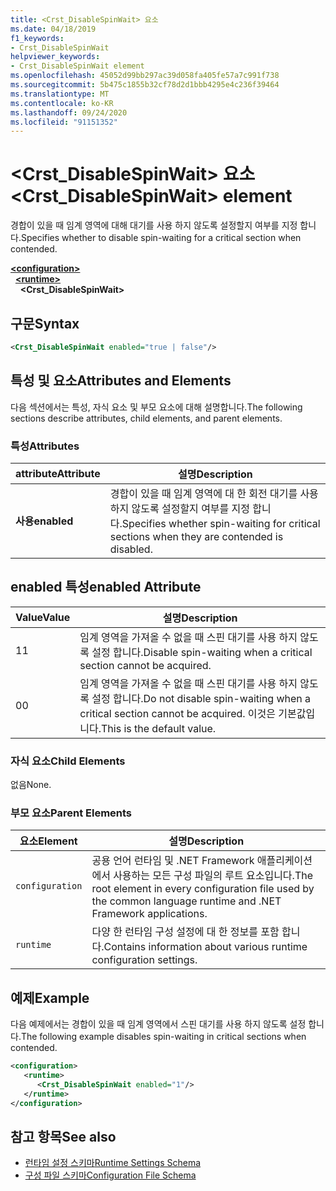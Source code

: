 ```yaml
---
title: <Crst_DisableSpinWait> 요소
ms.date: 04/18/2019
f1_keywords:
- Crst_DisableSpinWait
helpviewer_keywords:
- Crst_DisableSpinWait element
ms.openlocfilehash: 45052d99bb297ac39d058fa405fe57a7c991f738
ms.sourcegitcommit: 5b475c1855b32cf78d2d1bbb4295e4c236f39464
ms.translationtype: MT
ms.contentlocale: ko-KR
ms.lasthandoff: 09/24/2020
ms.locfileid: "91151352"
---
```

# <a name="crst_disablespinwait-element"></a><span data-ttu-id="88640-102">\<Crst_DisableSpinWait> 요소</span><span class="sxs-lookup"><span data-stu-id="88640-102">\<Crst_DisableSpinWait> element</span></span>

<span data-ttu-id="88640-103">경합이 있을 때 임계 영역에 대해 대기를 사용 하지 않도록 설정할지 여부를 지정 합니다.</span><span class="sxs-lookup"><span data-stu-id="88640-103">Specifies whether to disable spin-waiting for a critical section when contended.</span></span>  
  
[**\<configuration>**](../configuration-element.md)\
&nbsp;&nbsp;[**\<runtime>**](runtime-element.md)\
&nbsp;&nbsp;&nbsp;&nbsp;**\<Crst_DisableSpinWait>**  
  
## <a name="syntax"></a><span data-ttu-id="88640-104">구문</span><span class="sxs-lookup"><span data-stu-id="88640-104">Syntax</span></span>  
  
```xml  
<Crst_DisableSpinWait enabled="true | false"/>  
```  
  
## <a name="attributes-and-elements"></a><span data-ttu-id="88640-105">특성 및 요소</span><span class="sxs-lookup"><span data-stu-id="88640-105">Attributes and Elements</span></span>

<span data-ttu-id="88640-106">다음 섹션에서는 특성, 자식 요소 및 부모 요소에 대해 설명합니다.</span><span class="sxs-lookup"><span data-stu-id="88640-106">The following sections describe attributes, child elements, and parent elements.</span></span>  
  
### <a name="attributes"></a><span data-ttu-id="88640-107">특성</span><span class="sxs-lookup"><span data-stu-id="88640-107">Attributes</span></span>  
  
|<span data-ttu-id="88640-108">attribute</span><span class="sxs-lookup"><span data-stu-id="88640-108">Attribute</span></span>|<span data-ttu-id="88640-109">설명</span><span class="sxs-lookup"><span data-stu-id="88640-109">Description</span></span>|  
|---------------|-----------------|  
|<span data-ttu-id="88640-110">**사용**</span><span class="sxs-lookup"><span data-stu-id="88640-110">**enabled**</span></span>|<span data-ttu-id="88640-111">경합이 있을 때 임계 영역에 대 한 회전 대기를 사용 하지 않도록 설정할지 여부를 지정 합니다.</span><span class="sxs-lookup"><span data-stu-id="88640-111">Specifies whether spin-waiting for critical sections when they are contended is disabled.</span></span>|  
  
## <a name="enabled-attribute"></a><span data-ttu-id="88640-112">enabled 특성</span><span class="sxs-lookup"><span data-stu-id="88640-112">enabled Attribute</span></span>  
  
|<span data-ttu-id="88640-113">Value</span><span class="sxs-lookup"><span data-stu-id="88640-113">Value</span></span>|<span data-ttu-id="88640-114">설명</span><span class="sxs-lookup"><span data-stu-id="88640-114">Description</span></span>|  
|-----------|-----------------|  
|<span data-ttu-id="88640-115">1</span><span class="sxs-lookup"><span data-stu-id="88640-115">1</span></span>|<span data-ttu-id="88640-116">임계 영역을 가져올 수 없을 때 스핀 대기를 사용 하지 않도록 설정 합니다.</span><span class="sxs-lookup"><span data-stu-id="88640-116">Disable spin-waiting when a critical section cannot be acquired.</span></span>|  
|<span data-ttu-id="88640-117">0</span><span class="sxs-lookup"><span data-stu-id="88640-117">0</span></span>|<span data-ttu-id="88640-118">임계 영역을 가져올 수 없을 때 스핀 대기를 사용 하지 않도록 설정 합니다.</span><span class="sxs-lookup"><span data-stu-id="88640-118">Do not disable spin-waiting when a critical section cannot be acquired.</span></span> <span data-ttu-id="88640-119">이것은 기본값입니다.</span><span class="sxs-lookup"><span data-stu-id="88640-119">This is the default value.</span></span>|  
  
### <a name="child-elements"></a><span data-ttu-id="88640-120">자식 요소</span><span class="sxs-lookup"><span data-stu-id="88640-120">Child Elements</span></span>  

 <span data-ttu-id="88640-121">없음</span><span class="sxs-lookup"><span data-stu-id="88640-121">None.</span></span>  
  
### <a name="parent-elements"></a><span data-ttu-id="88640-122">부모 요소</span><span class="sxs-lookup"><span data-stu-id="88640-122">Parent Elements</span></span>  
  
|<span data-ttu-id="88640-123">요소</span><span class="sxs-lookup"><span data-stu-id="88640-123">Element</span></span>|<span data-ttu-id="88640-124">설명</span><span class="sxs-lookup"><span data-stu-id="88640-124">Description</span></span>|  
|-------------|-----------------|  
|`configuration`|<span data-ttu-id="88640-125">공용 언어 런타임 및 .NET Framework 애플리케이션에서 사용하는 모든 구성 파일의 루트 요소입니다.</span><span class="sxs-lookup"><span data-stu-id="88640-125">The root element in every configuration file used by the common language runtime and .NET Framework applications.</span></span>|  
|`runtime`|<span data-ttu-id="88640-126">다양 한 런타임 구성 설정에 대 한 정보를 포함 합니다.</span><span class="sxs-lookup"><span data-stu-id="88640-126">Contains information about various runtime configuration settings.</span></span>|  
  
## <a name="example"></a><span data-ttu-id="88640-127">예제</span><span class="sxs-lookup"><span data-stu-id="88640-127">Example</span></span>  

<span data-ttu-id="88640-128">다음 예제에서는 경합이 있을 때 임계 영역에서 스핀 대기를 사용 하지 않도록 설정 합니다.</span><span class="sxs-lookup"><span data-stu-id="88640-128">The following example disables spin-waiting in critical sections when contended.</span></span>  
  
```xml  
<configuration>  
   <runtime>  
      <Crst_DisableSpinWait enabled="1"/>  
   </runtime>  
</configuration>  
```  
  
## <a name="see-also"></a><span data-ttu-id="88640-129">참고 항목</span><span class="sxs-lookup"><span data-stu-id="88640-129">See also</span></span>

- [<span data-ttu-id="88640-130">런타임 설정 스키마</span><span class="sxs-lookup"><span data-stu-id="88640-130">Runtime Settings Schema</span></span>](index.md)
- [<span data-ttu-id="88640-131">구성 파일 스키마</span><span class="sxs-lookup"><span data-stu-id="88640-131">Configuration File Schema</span></span>](../index.md)

